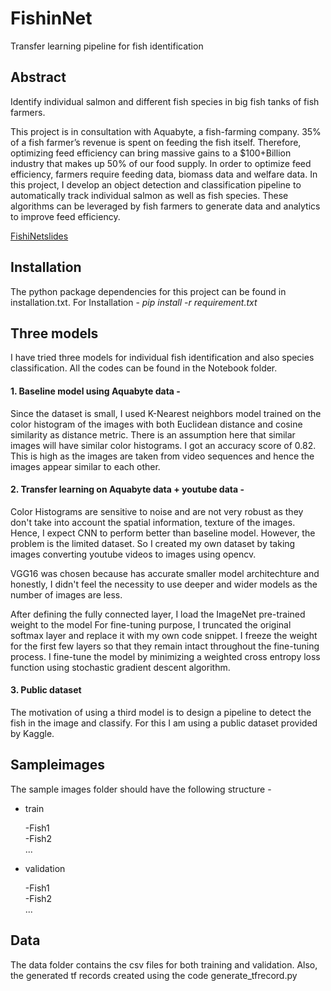 # FishinNet

Transfer learning pipeline for fish identification

## Abstract
Identify individual salmon and different fish species in big fish tanks of fish farmers.

This project is in consultation with Aquabyte, a fish-farming company. 35% of a fish farmer’s revenue is spent on feeding the fish itself. Therefore, optimizing feed efficiency can bring massive gains to a $100+Billion industry that makes up 50% of our food supply. In order to optimize feed efficiency, farmers require feeding data, biomass data and welfare data. In this project, I develop an object detection and classification pipeline to automatically track individual salmon as well as fish species. These algorithms can be leveraged by fish farmers to generate data and analytics to improve feed efficiency.

[FishiNetslides](https://docs.google.com/presentation/d/1ETEt-UlT2rp-Lxm3vSrKF9MvzMtqgklMwG4rGO7PYy8/edit#slide=id.g3cc7606ef3_0_2)

## Installation
The python package dependencies for this project can be found in installation.txt. For Installation -
*pip install -r requirement.txt*

## Three models
I have tried three models for individual fish identification and also species classification. All the codes can be found in the Notebook folder.

#### 1. Baseline model using Aquabyte data -
Since the dataset is small, I used K-Nearest neighbors model trained on the color histogram of the images with both Euclidean distance and cosine similarity as distance metric. There is an assumption here that similar images will have similar color histograms. I got an accuracy score of 0.82. This is high as the images are taken from video sequences and hence the images appear similar to each other.

#### 2. Transfer learning on Aquabyte data + youtube data -
Color Histograms are sensitive to noise and are not very robust as they don't take into account the spatial information, texture of the images. Hence, I expect CNN to perform better than baseline model. However, the problem is the limited dataset. So I created my own dataset by taking images converting youtube videos to images using opencv.

VGG16 was chosen because has accurate smaller model architechture and honestly, I didn't feel the necessity to use deeper and wider models as the number of images are less.

After defining the fully connected layer, I load the ImageNet pre-trained weight to the model
For fine-tuning purpose, I truncated the original softmax layer and replace it with my own code snippet.
I freeze the weight for the first few layers so that they remain intact throughout the fine-tuning process.
I fine-tune the model by minimizing a weighted cross entropy loss function using stochastic gradient descent algorithm.
#### 3. Public dataset
The motivation of using a third model is to design a pipeline to detect the fish in the image and classify. For this I am using a public dataset provided by Kaggle.

## Sampleimages
The sample images folder should have the following structure -

- train

    -Fish1<br />
    -Fish2<br />
    ...

- validation

    -Fish1<br />
    -Fish2<br />
     ...
## Data 
The data folder contains the csv files for both training and validation.  Also, the generated tf records created using the code generate_tfrecord.py
